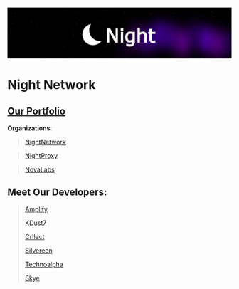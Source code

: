 <img src="https://raw.githubusercontent.com/Night-N3twork/.github/main/profile/IMG_5489.png" />

# Night Network

## [Our Portfolio](https://night-x.com)

**Organizations**:
> [NightNetwork](https://github.com/Night-N3twork)

> [NightProxy](https://github.com/NightProxy)

> [NovaLabs](https://github.com/novadevlabs)

## Meet Our Developers:

> [Amplify](https://github.com/not-amplify)
> 
> [KDust7](httos://github.com/KDust7)
> 
> [Crllect](https://github.com/crllect)
> 
> [Silvereen](https://github.com/silvereengames)
> 
> [Technoalpha](https://github.com/technoalpha9)
> 
> [Skye](https://github.com/imm-stella)
